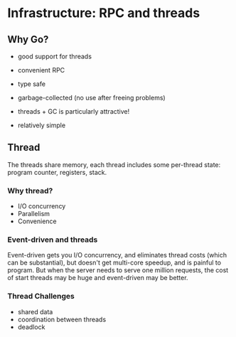 # Infrastructure: RPC and threads

## Why Go?

* good support for threads
* convenient RPC
* type safe

* garbage-collected (no use after freeing problems)

* threads + GC is particularly attractive!

* relatively simple

## Thread

The threads share memory, each thread includes some per-thread state: program counter, registers, stack.

### Why thread?

* I/O concurrency
* Parallelism
* Convenience

### Event-driven and threads

 Event-driven gets you I/O concurrency, and eliminates thread costs (which can be substantial),  but doesn't get multi-core speedup, and is painful to program. But when the server needs to serve one million requests, the cost of start threads may be huge and event-driven may be better.

### Thread Challenges

* shared data
* coordination between threads
* deadlock

